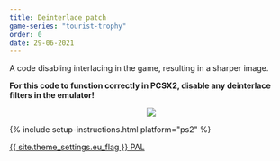 ```yaml
---
title: Deinterlace patch
game-series: "tourist-trophy"
order: 0
date: 29-06-2021
---
```


A code disabling interlacing in the game, resulting in a sharper image.

**For this code to function correctly in PCSX2, disable any deinterlace filters in the emulator!**

<p class="mod-screenshot" align="center">
<a href="https://i.imgur.com/kJmgif2.png"><img src="https://i.imgur.com/kJmgif2l.png"></a>
</p>

{% include setup-instructions.html platform="ps2" %}

<a href="https://github.com/CookiePLMonster/Console-Cheat-Codes/blob/master/PS2/Tourist%20Trophy/Deinterlace/CA9AA903_deinterlace.pnach" class="button" role="button" target="_blank">{{ site.theme_settings.eu_flag }} PAL</a>